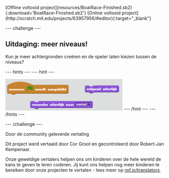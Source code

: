 <div class="p-hero-buttons">
 [Offline voltooid project](resources/BoatRace-Finished.sb2){:download='BoatRace-Finished.sb2'} 
[Online voltooid project](http://scratch.mit.edu/projects/63957956/#editor){:target="_blank"}
</div>

--- challenge ---

## Uitdaging: meer niveaus!

Kun je meer achtergronden creëren en de speler laten kiezen tussen de niveaus?

--- hints ---
--- hint --- 
 
![screenshot](images/boat-levels-blocks.png)
--- /hint ---
--- /hints ---

--- /challenge ---


Door de community geleverde vertaling

Dit project werd vertaald door Cor Groot en gecontroleerd door Robert-Jan Kempenaar.

Onze geweldige vertalers helpen ons om kinderen over de hele wereld de kans te geven te leren coderen. Jij kunt ons helpen nog meer kinderen te bereiken door onze projecten te vertalen - lees meer op [rpf.io/translators](https://rpf.io/translators).
